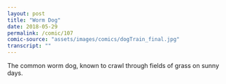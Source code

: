 ```yaml
---
layout: post
title: "Worm Dog"
date: 2018-05-29
permalink: /comic/107
comic-source: "assets/images/comics/dogTrain_final.jpg"
transcript: ""
---
```


The common worm dog, known to crawl through fields of grass on sunny days.
